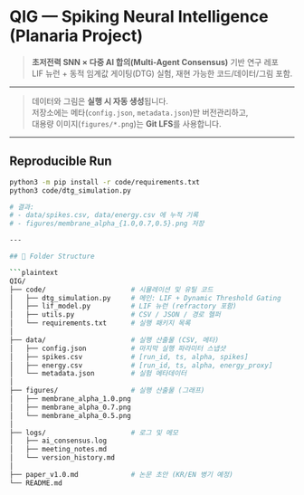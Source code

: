 # QIG — Spiking Neural Intelligence (Planaria Project)

> **초저전력 SNN × 다중 AI 합의(Multi-Agent Consensus)** 기반 연구 레포  
> LIF 뉴런 + 동적 임계값 게이팅(DTG) 실험, 재현 가능한 코드/데이터/그림 포함.

---

> 데이터와 그림은 **실행 시 자동 생성**됩니다.  
> 저장소에는 메타(`config.json`, `metadata.json`)만 버전관리하고,  
> 대용량 이미지(`figures/*.png`)는 **Git LFS**를 사용합니다.

---  

## Reproducible Run

```bash
python3 -m pip install -r code/requirements.txt
python3 code/dtg_simulation.py

# 결과:
# - data/spikes.csv, data/energy.csv 에 누적 기록
# - figures/membrane_alpha_{1.0,0.7,0.5}.png 저장

---  

## 📂 Folder Structure

```plaintext  
QIG/  
├── code/                     # 시뮬레이션 및 유틸 코드  
│   ├── dtg_simulation.py     # 메인: LIF + Dynamic Threshold Gating  
│   ├── lif_model.py          # LIF 뉴런 (refractory 포함)  
│   ├── utils.py              # CSV / JSON / 경로 헬퍼  
│   └── requirements.txt      # 실행 패키지 목록  
│  
├── data/                     # 실행 산출물 (CSV, 메타)  
│   ├── config.json           # 마지막 실행 파라미터 스냅샷  
│   ├── spikes.csv            # [run_id, ts, alpha, spikes]  
│   ├── energy.csv            # [run_id, ts, alpha, energy_proxy]  
│   └── metadata.json         # 실험 메타데이터  
│  
├── figures/                  # 실행 산출물 (그래프)  
│   ├── membrane_alpha_1.0.png  
│   ├── membrane_alpha_0.7.png  
│   └── membrane_alpha_0.5.png  
│  
├── logs/                     # 로그 및 메모  
│   ├── ai_consensus.log  
│   ├── meeting_notes.md  
│   └── version_history.md  
│  
├── paper_v1.0.md             # 논문 초안 (KR/EN 병기 예정)  
└── README.md

